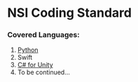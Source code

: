 # NSI Coding Standard

### Covered Languages:
1. [Python](docs/python-standard.md)
2. Swift
3. [C# for Unity](docs/c#-unity-standard.md)
4. To be continued...

